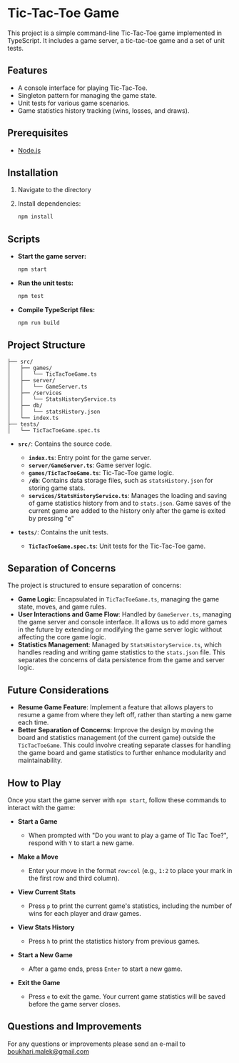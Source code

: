 # Tic-Tac-Toe Game

This project is a simple command-line Tic-Tac-Toe game implemented in TypeScript. It includes a game server, a
tic-tac-toe game and a set of unit tests.

## Features

- A console interface for playing Tic-Tac-Toe.
- Singleton pattern for managing the game state.
- Unit tests for various game scenarios.
- Game statistics history tracking (wins, losses, and draws).

## Prerequisites

- [Node.js](https://nodejs.org/)

## Installation

1. Navigate to the directory

2. Install dependencies:

    ```sh
    npm install
    ```

## Scripts

- **Start the game server:**

    ```sh
    npm start
    ```

- **Run the unit tests:**

    ```sh
    npm test
    ```

- **Compile TypeScript files:**

    ```sh
    npm run build
    ```

## Project Structure
```
├── src/
│   ├── games/
│   │   └── TicTacToeGame.ts
│   ├── server/
│   │   └── GameServer.ts
│   ├── /services
│   │   └── StatsHistoryService.ts
│   ├── db/
│   │   └── statsHistory.json
│   └── index.ts
├── tests/
│   └── TicTacToeGame.spec.ts
```
- **`src/`**: Contains the source code.
    - **`index.ts`**: Entry point for the game server.
    - **`server/GameServer.ts`**: Game server logic.
    - **`games/TicTacToeGame.ts`**: Tic-Tac-Toe game logic.
    - **`/db`**: Contains data storage files, such as `statsHistory.json` for storing game stats.
    - **`services/StatsHistoryService.ts`**: Manages the loading and saving of game statistics history from and to `stats.json`.
Game saves of the current game are added to the history only after the game is exited by pressing "e"
  

- **`tests/`**: Contains the unit tests.
    - **`TicTacToeGame.spec.ts`**: Unit tests for the Tic-Tac-Toe game.

## Separation of Concerns

The project is structured to ensure separation of concerns:

- **Game Logic**: Encapsulated in `TicTacToeGame.ts`, managing the game state, moves, and game rules.
- **User Interactions and Game Flow**: Handled by `GameServer.ts`, managing the game server and console interface. 
It allows us to add more games in the future by extending or modifying the game server logic without affecting the core 
game logic.
- **Statistics Management**: Managed by `StatsHistoryService.ts`, which handles reading and writing game statistics to 
the `stats.json` file. This separates the concerns of data persistence from the game and server logic.


## Future Considerations

- **Resume Game Feature**: Implement a feature that allows players to resume a game from where they left off,
  rather than starting a new game each time.
- **Better Separation of Concerns**: Improve the design by moving the board and statistics management (of the current game)
  outside the `TicTacToeGame`. This could involve creating separate classes for handling the game board and game statistics
  to further enhance modularity and maintainability.

## How to Play

Once you start the game server with `npm start`, follow these commands to interact with the game:

- **Start a Game**
  - When prompted with "Do you want to play a game of Tic Tac Toe?", respond with `Y` to start a new game.

- **Make a Move**
  - Enter your move in the format `row:col` (e.g., `1:2` to place your mark in the first row and third column).

- **View Current Stats**
  - Press `p` to print the current game's statistics, including the number of wins for each player and draw games.

- **View Stats History**
  - Press `h` to print the statistics history from previous games.

- **Start a New Game**
  - After a game ends, press `Enter` to start a new game.

- **Exit the Game**
  - Press `e` to exit the game. Your current game statistics will be saved before the game server closes.


## Questions and Improvements
For any questions or improvements please send an e-mail to [boukhari.malek@gmail.com](mailto:boukhari.malek@gmail.com)
